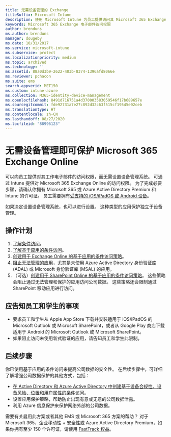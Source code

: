 ```yaml
---
title: 无需设备管理的 Exchange
titleSuffix: Microsoft Intune
description: 使用 Microsoft Intune 为员工提供访问其 Microsoft 365 Exchange Online 电子邮件的权限，而无需设置设备管理系统。
keywords: Microsoft 365 Exchange 电子邮件访问权限
author: brenduns
ms.author: brenduns
manager: dougeby
ms.date: 10/31/2017
ms.service: microsoft-intune
ms.subservice: protect
ms.localizationpriority: medium
ms.topic: archived
ms.technology: ''
ms.assetid: 88a0d3b9-2622-403b-8374-1396afd8066e
ms.reviewer: pchacon
ms.suite: ems
search.appverid: MET150
ms.custom: intune-azure
ms.collection: M365-identity-device-management
ms.openlocfilehash: 8491d716751a4d370003583059546f17b689657e
ms.sourcegitcommit: fde92731a7e27c892d32c63f515cf19545e02ceb
ms.translationtype: HT
ms.contentlocale: zh-CN
ms.lasthandoff: 08/27/2020
ms.locfileid: "88996123"
---
```

# <a name="protect-microsoft-365-exchange-online-without-requiring-device-management"></a>无需设备管理即可保护 Microsoft 365 Exchange Online

可以向员工提供对其工作电子邮件的访问权限，而无需设置设备管理系统。 可通过 Intune 提供对 Microsoft 365 Exchange Online 的访问权限。 为了完成必要步骤，请确认你拥有 Microsoft 365 或 Azure Active Directory Premium 和 Intune 的许可证。 员工需要拥有[受支持的 iOS/iPadOS 或 Android 设备](../fundamentals/supported-devices-browsers.md)。 

如果决定设置设备管理系统，也可以进行设置。 这种类型的应用保护独立于设备管理。 

## <a name="action-plan"></a>操作计划

1. [了解条件访问](conditional-access.md)。 
2. [了解基于应用的条件访问](app-based-conditional-access-intune.md)。
3. [创建用于 Exchange Online 的基于应用的条件访问策略](app-based-conditional-access-intune-create.md)。
4. [阻止无法管理的应用](app-modern-authentication-block.md)，尤其是未使用 Azure Active Directory 身份验证库 (ADAL) 或 Microsoft 身份验证库 (MSAL) 的应用。
5. （可选）[创建用于 SharePoint Online 的基于应用的条件访问策略](app-based-conditional-access-intune-create.md)。 这些策略会阻止通过无法管理和保护的应用访问公司数据。 这些策略还会限制通过 SharePoint 移动应用进行访问。 

## <a name="what-to-tell-employees-and-students"></a>应告知员工和学生的事项

* 要求员工和学生从 Apple App Store 下载并安装适用于 iOS/iPadOS 的 Microsoft Outlook 或 Microsoft SharePoint，或者从 Google Play 商店下载适用于 Android 的 Microsoft Outlook 或 Microsoft SharePoint。 
* 如果阻止访问未使用新式验证的应用，请告知员工和学生此限制。 

## <a name="next-steps"></a>后续步骤

你已使用基于应用的条件访问来提高公司数据的安全性。 在后续步骤中，可详细了解增强公司数据保护的其他方式，包括： 

* [在 Active Directory 和 Azure Active Directory 中创建基于设备合规性、设备风险、位置和用户属性的条件访问](/azure/active-directory/active-directory-conditional-access-azure-portal)。  
* 设置应用保护策略，帮助防止出现有意或无意的公司数据泄露。 
* 利用 Azure 信息保护来保护网络外部的公司数据。 

需要有关启用此方案或者其他 EMS 或 Microsoft 365 方案的帮助？ 对于 Microsoft 365、企业移动性 + 安全性或 Azure Active Directory Premium，如果你拥有至少 150 个许可证，请使用 [FastTrack 权益](/enterprise-mobility-security/solutions/enterprise-mobility-fasttrack-program)。
